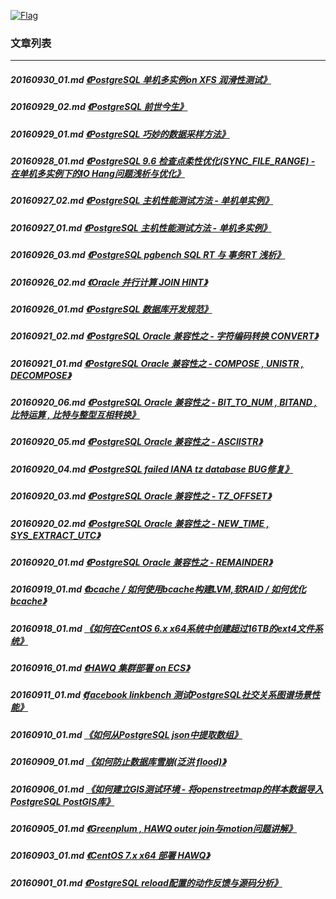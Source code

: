 <a rel=nofollow href=http://info.flagcounter.com/h9V1  ><img src=http://s03.flagcounter.com/count/h9V1/bg_FFFFFF/txt_000000/border_CCCCCC/columns_2/maxflags_12/viewers_0/labels_0/pageviews_0/flags_0/  alt=Flag Counter  border=0  ></a>  
  
### 文章列表  
----  
##### 20160930_01.md   [《PostgreSQL 单机多实例on XFS 润滑性测试》](20160930_01.md)  
##### 20160929_02.md   [《PostgreSQL 前世今生》](20160929_02.md)  
##### 20160929_01.md   [《PostgreSQL 巧妙的数据采样方法》](20160929_01.md)  
##### 20160928_01.md   [《PostgreSQL 9.6 检查点柔性优化(SYNC_FILE_RANGE) - 在单机多实例下的IO Hang问题浅析与优化》](20160928_01.md)  
##### 20160927_02.md   [《PostgreSQL 主机性能测试方法 - 单机单实例》](20160927_02.md)  
##### 20160927_01.md   [《PostgreSQL 主机性能测试方法 - 单机多实例》](20160927_01.md)  
##### 20160926_03.md   [《PostgreSQL pgbench SQL RT 与 事务RT 浅析》](20160926_03.md)  
##### 20160926_02.md   [《Oracle 并行计算 JOIN HINT》](20160926_02.md)  
##### 20160926_01.md   [《PostgreSQL 数据库开发规范》](20160926_01.md)  
##### 20160921_02.md   [《PostgreSQL Oracle 兼容性之 - 字符编码转换 CONVERT》](20160921_02.md)  
##### 20160921_01.md   [《PostgreSQL Oracle 兼容性之 - COMPOSE , UNISTR , DECOMPOSE》](20160921_01.md)  
##### 20160920_06.md   [《PostgreSQL Oracle 兼容性之 - BIT_TO_NUM , BITAND , 比特运算 , 比特与整型互相转换》](20160920_06.md)  
##### 20160920_05.md   [《PostgreSQL Oracle 兼容性之 - ASCIISTR》](20160920_05.md)  
##### 20160920_04.md   [《PostgreSQL failed IANA tz database BUG修复》](20160920_04.md)  
##### 20160920_03.md   [《PostgreSQL Oracle 兼容性之 - TZ_OFFSET》](20160920_03.md)  
##### 20160920_02.md   [《PostgreSQL Oracle 兼容性之 - NEW_TIME , SYS_EXTRACT_UTC》](20160920_02.md)  
##### 20160920_01.md   [《PostgreSQL Oracle 兼容性之 - REMAINDER》](20160920_01.md)  
##### 20160919_01.md   [《bcache / 如何使用bcache构建LVM,软RAID / 如何优化bcache》](20160919_01.md)  
##### 20160918_01.md   [《如何在CentOS 6.x x64系统中创建超过16TB的ext4文件系统》](20160918_01.md)  
##### 20160916_01.md   [《HAWQ 集群部署 on ECS》](20160916_01.md)  
##### 20160911_01.md   [《facebook linkbench 测试PostgreSQL社交关系图谱场景性能》](20160911_01.md)  
##### 20160910_01.md   [《如何从PostgreSQL json中提取数组》](20160910_01.md)  
##### 20160909_01.md   [《如何防止数据库雪崩(泛洪 flood)》](20160909_01.md)  
##### 20160906_01.md   [《如何建立GIS测试环境 - 将openstreetmap的样本数据导入PostgreSQL PostGIS库》](20160906_01.md)  
##### 20160905_01.md   [《Greenplum , HAWQ outer join与motion问题讲解》](20160905_01.md)  
##### 20160903_01.md   [《CentOS 7.x x64 部署 HAWQ》](20160903_01.md)  
##### 20160901_01.md   [《PostgreSQL reload配置的动作反馈与源码分析》](20160901_01.md)  
